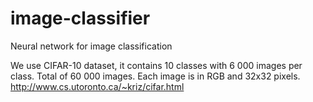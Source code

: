 # image-classifier
Neural network for image classification

We use CIFAR-10 dataset, it contains 10 classes with 6 000 images per class.
Total of 60 000 images. Each image is in RGB and 32x32 pixels.
http://www.cs.utoronto.ca/~kriz/cifar.html

